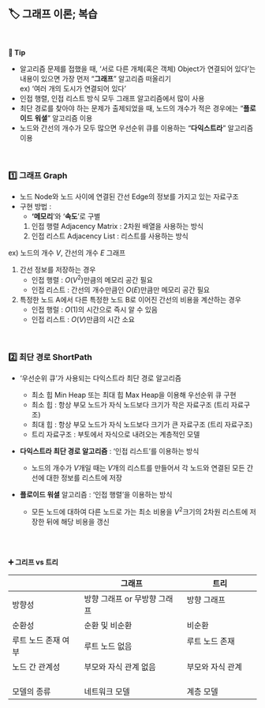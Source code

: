 ## **🏷️ 그래프 이론; 복습**

<br/>

**📌 Tip**

- 알고리즘 문제를 접했을 때, ‘서로 다른 개체(혹은 객체) Object가 연결되어 있다’는 내용이 있으면 가장 먼저 “**그래프**” 알고리즘 떠올리기 <br/> ex) ‘여러 개의 도시가 연결되어 있다’
- 인접 행렬, 인접 리스트 방식 모두 그래프 알고리즘에서 많이 사용
- 최단 경로를 찾아야 하는 문제가 출제되었을 때, 노드의 개수가 적은 경우에는 “**플로이드** **워셜**” 알고리즘 이용
- 노드와 간선의 개수가 모두 많으면 우선순위 큐를 이용하는 “**다익스트라**” 알고리즘 이용
<br/>

### 1️⃣ 그래프 Graph

- 노드 Node와 노드 사이에 연결된 간선 Edge의 정보를 가지고 있는 자료구조
- 구현 방법 :
    - **‘메모리**’와 ‘**속도**’로 구별
    1. 인접 행렬 Adjacency Matrix : 2차원 배열을 사용하는 방식
    2. 인접 리스트 Adjacency List : 리스트를 사용하는 방식

ex) 노드의 개수 $V$, 간선의 개수 $E$ 그래프

1. 간선 정보를 저장하는 경우
    - 인접 행렬 :  $O(V^2)$만큼의 메모리 공간 필요
    - 인접 리스트 : 간선의 개수만큼인 $O(E)$만큼만 메모리 공간 필요
2. 특정한 노드 A에서 다른 특정한 노드 B로 이어진 간선의 비용을 계산하는 경우
    - 인접 행럴 : $O(1)$의 시간으로 즉시 알 수 있음
    - 인접 리스트 : $O(V)$만큼의 시간 소요
<br/>

### 2️⃣ 최단 경로 ShortPath

- ‘우선순위 큐’가 사용되는 다익스트라 최단 경로 알고리즘
    - 최소 힙 Min Heap 또는 최대 힙 Max Heap을 이용해 우선순위 큐 구현
    - 최소 힙 : 항상 부모 노드가 자식 노드보다 크기가 작은 자료구조 (트리 자료구조)
    - 최대 힙 : 항상 부모 노드가 자식 노드보다 크기가 큰 자료구조 (트리 자료구조)
    - 트리 자료구조 : 부토에서 자식으로 내려오는 계층적인 모델

- **다익스트라 최단 경로 알고리즘** : ‘인접 리스트’를 이용하는 방식
    - 노드의 개수가 $V$개일 때는 $V$개의 리스트를 만들어서 각 노드와 연결된 모든 간선에 대한 정보를 리스트에 저장
- **플로이드 워셜** 알고리즘 : ‘인접 행렬’을 이용하는 방식
    - 모든 노드에 대하여 다른 노드로 가는 최소 비용을 $V^2$크기의 2차원 리스트에 저장한 뒤에 해당 비용을 갱신
<br/>
<br/>

**➕ 그리프 vs 트리**

|  | 그래프 | 트리 |
| --- | --- | --- |
| 방향성 &nbsp;&nbsp;&nbsp;&nbsp;&nbsp;&nbsp;&nbsp;&nbsp;| 방향 그래프 or 무방향 그래프 &nbsp;&nbsp;&nbsp;&nbsp;&nbsp;&nbsp;&nbsp;&nbsp;&nbsp;&nbsp;&nbsp;&nbsp;| 방향 그래프 &nbsp;&nbsp;&nbsp;&nbsp;&nbsp;&nbsp;&nbsp;&nbsp;&nbsp;&nbsp;&nbsp;&nbsp;|
| 순환성 &nbsp;&nbsp;&nbsp;&nbsp;&nbsp;&nbsp;&nbsp;&nbsp;| 순환 및 비순환 &nbsp;&nbsp;&nbsp;&nbsp;&nbsp;&nbsp;&nbsp;&nbsp;&nbsp;&nbsp;&nbsp;&nbsp;| 비순환 &nbsp;&nbsp;&nbsp;&nbsp;&nbsp;&nbsp;&nbsp;&nbsp;&nbsp;&nbsp;&nbsp;&nbsp;|
| 루트 노드 존재 여부 &nbsp;&nbsp;&nbsp;&nbsp;&nbsp;&nbsp;&nbsp;&nbsp;| 루트 노드 없음 &nbsp;&nbsp;&nbsp;&nbsp;&nbsp;&nbsp;&nbsp;&nbsp;&nbsp;&nbsp;&nbsp;&nbsp;| 루트 노드 존재 &nbsp;&nbsp;&nbsp;&nbsp;&nbsp;&nbsp;&nbsp;&nbsp;&nbsp;&nbsp;&nbsp;&nbsp;|
| 노드 간 관계성 &nbsp;&nbsp;&nbsp;&nbsp;&nbsp;&nbsp;&nbsp;&nbsp;| 부모와 자식 관계 없음 &nbsp;&nbsp;&nbsp;&nbsp;&nbsp;&nbsp;&nbsp;&nbsp;&nbsp;&nbsp;&nbsp;&nbsp;| 부모와 자식 관계 &nbsp;&nbsp;&nbsp;&nbsp;&nbsp;&nbsp;&nbsp;&nbsp;&nbsp;&nbsp;&nbsp;&nbsp;|
| 모델의 종류 &nbsp;&nbsp;&nbsp;&nbsp;&nbsp;&nbsp;&nbsp;&nbsp;| 네트워크 모델 &nbsp;&nbsp;&nbsp;&nbsp;&nbsp;&nbsp;&nbsp;&nbsp;&nbsp;&nbsp;&nbsp;&nbsp;| 계층 모델 &nbsp;&nbsp;&nbsp;&nbsp;&nbsp;&nbsp;&nbsp;&nbsp;&nbsp;&nbsp;&nbsp;&nbsp;|
